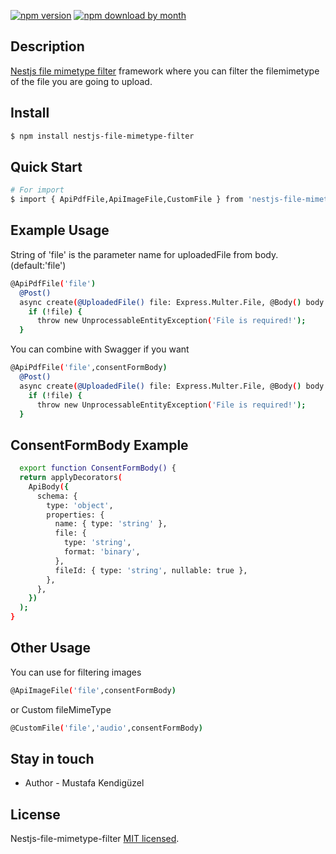 
[![npm version](https://img.shields.io/npm/v/nestjs-file-mimetype-filter)](https://www.npmjs.com/package/nestjs-file-mimetype-filter)
[![npm download by month](https://img.shields.io/npm/dm/nestjs-file-mimetype-filter)](https://npmcharts.com/compare/nestjs-file-mimetype-filter?minimal=true)


## Description

[Nestjs file mimetype filter](https://github.com/mustafakendiguzel/nestjs-file-mimetype-filter) framework where you can filter the filemimetype of the file you are going to upload.

## Install

```bash
$ npm install nestjs-file-mimetype-filter
```

## Quick Start

```bash
# For import
$ import { ApiPdfFile,ApiImageFile,CustomFile } from 'nestjs-file-mimetype-filter';

```

## Example Usage
String of 'file' is the parameter name for uploadedFile from body.(default:'file')
```bash
@ApiPdfFile('file')
  @Post()
  async create(@UploadedFile() file: Express.Multer.File, @Body() body: CreateConsentFormDto) {
    if (!file) {
      throw new UnprocessableEntityException('File is required!');
  }

```
You can combine with Swagger if you want 
```bash
@ApiPdfFile('file',consentFormBody)
  @Post()
  async create(@UploadedFile() file: Express.Multer.File, @Body() body: CreateConsentFormDto) {
    if (!file) {
      throw new UnprocessableEntityException('File is required!');
  }

```

## ConsentFormBody Example 
```bash
  export function ConsentFormBody() {
  return applyDecorators(
    ApiBody({
      schema: {
        type: 'object',
        properties: {
          name: { type: 'string' },
          file: {
            type: 'string',
            format: 'binary',
          },
          fileId: { type: 'string', nullable: true },
        },
      },
    })
  );
}
```

## Other Usage

You can use for filtering images 
```bash
@ApiImageFile('file',consentFormBody)

```
or Custom fileMimeType 
```bash
@CustomFile('file','audio',consentFormBody)

```

## Stay in touch

- Author - Mustafa Kendigüzel


## License

Nestjs-file-mimetype-filter [MIT licensed](LICENSE).
